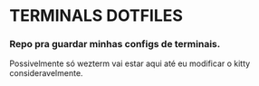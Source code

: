 # TERMINALS DOTFILES

### Repo pra guardar minhas configs de terminais.

Possivelmente só wezterm vai estar aqui até eu modificar o kitty consideravelmente.
